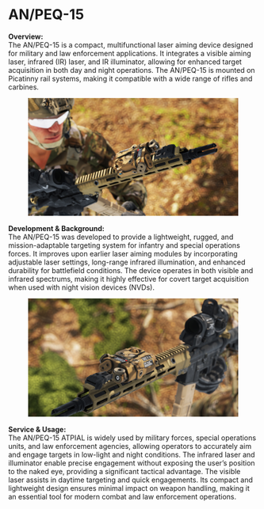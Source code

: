 # AN/PEQ-15

**Overview:**\
The AN/PEQ-15 is a compact, multifunctional laser aiming device designed for military and law enforcement applications. It integrates a visible aiming laser, infrared (IR) laser, and IR illuminator, allowing for enhanced target acquisition in both day and night operations. The AN/PEQ-15 is mounted on Picatinny rail systems, making it compatible with a wide range of rifles and carbines.

<figure><img src="../../../../.gitbook/assets/PEQ15.jpg" alt=""><figcaption></figcaption></figure>

**Development & Background:**\
The AN/PEQ-15 was developed to provide a lightweight, rugged, and mission-adaptable targeting system for infantry and special operations forces. It improves upon earlier laser aiming modules by incorporating adjustable laser settings, long-range infrared illumination, and enhanced durability for battlefield conditions. The device operates in both visible and infrared spectrums, making it highly effective for covert target acquisition when used with night vision devices (NVDs).

<figure><img src="../../../../.gitbook/assets/PEQ15-2.jpg" alt=""><figcaption></figcaption></figure>

**Service & Usage:**\
The AN/PEQ-15 ATPIAL is widely used by military forces, special operations units, and law enforcement agencies, allowing operators to accurately aim and engage targets in low-light and night conditions. The infrared laser and illuminator enable precise engagement without exposing the user’s position to the naked eye, providing a significant tactical advantage. The visible laser assists in daytime targeting and quick engagements. Its compact and lightweight design ensures minimal impact on weapon handling, making it an essential tool for modern combat and law enforcement operations.
